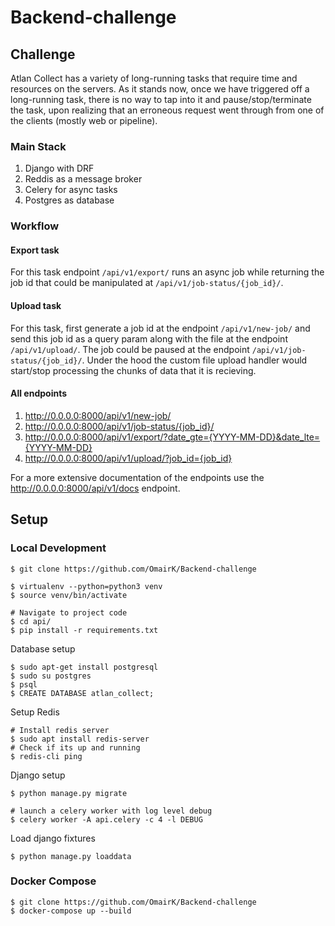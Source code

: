 # Backend-challenge

## Challenge 
Atlan Collect has a variety of long-running tasks that require time and resources on the servers. As it stands now, once we have triggered off a long-running task, there is no way to tap into it and pause/stop/terminate the task, upon realizing that an erroneous request went through from one of the clients (mostly web or pipeline).

### Main Stack
1) Django with DRF
2) Reddis as a message broker
3) Celery for async tasks
4) Postgres as database 

### Workflow

#### Export task
For this task endpoint `/api/v1/export/` runs an async job while returning the job id that could be manipulated at  `/api/v1/job-status/{job_id}/`.

#### Upload task
For this task, first generate a job id at the endpoint `/api/v1/new-job/` and send this job id as a query param along with the file at the endpoint `/api/v1/upload/`. The job could be paused at the endpoint `/api/v1/job-status/{job_id}/`. Under the hood the custom file upload handler would start/stop processing the chunks of data that it is recieving.

#### All endpoints 
1) http://0.0.0.0:8000/api/v1/new-job/
2) http://0.0.0.0:8000/api/v1/job-status/{job_id}/
3) http://0.0.0.0:8000/api/v1/export/?date_gte={YYYY-MM-DD}&date_lte={YYYY-MM-DD}
4) http://0.0.0.0:8000/api/v1/upload/?job_id={job_id}

For a more extensive documentation of the endpoints use the http://0.0.0.0:8000/api/v1/docs endpoint.

## Setup
### Local Development
``````
$ git clone https://github.com/OmairK/Backend-challenge

$ virtualenv --python=python3 venv 
$ source venv/bin/activate

# Navigate to project code
$ cd api/
$ pip install -r requirements.txt
``````

Database setup

``````
$ sudo apt-get install postgresql
$ sudo su postgres
$ psql
$ CREATE DATABASE atlan_collect;
``````

Setup Redis
```
# Install redis server
$ sudo apt install redis-server
# Check if its up and running 
$ redis-cli ping
```

Django setup
``````
$ python manage.py migrate

# launch a celery worker with log level debug
$ celery worker -A api.celery -c 4 -l DEBUG
``````

Load django fixtures
```
$ python manage.py loaddata 
```


### Docker Compose

```
$ git clone https://github.com/OmairK/Backend-challenge
$ docker-compose up --build
```